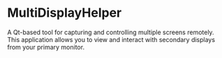 # MultiDisplayHelper
A Qt-based tool for capturing and controlling multiple screens remotely. This application allows you to view and interact with secondary displays from your primary monitor.
